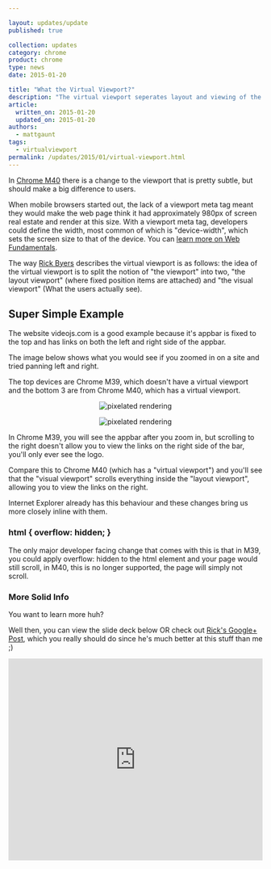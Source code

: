 ```yaml
---

layout: updates/update
published: true

collection: updates
category: chrome
product: chrome
type: news
date: 2015-01-20

title: "What the Virtual Viewport?"
description: "The virtual viewport seperates layout and viewing of the viewport."
article:
  written_on: 2015-01-20
  updated_on: 2015-01-20
authors:
  - mattgaunt
tags:
  - virtualviewport
permalink: /updates/2015/01/virtual-viewport.html
---
```


In [Chrome M40](https://code.google.com/p/chromium/issues/detail?id=148816) 
there is a change to the viewport that is pretty subtle, but should make a big 
difference to users.

When mobile browsers started out, the lack of a viewport meta tag meant they would make the web page think it had 
approximately 980px of screen real estate and render at this size. With a viewport meta 
tag, developers could define the width, most common of which is "device-width", which sets the screen size to that of the device. You can [learn more on Web 
Fundamentals](https://developers.google.com/web/fundamentals/layouts/rwd-fundamentals/set-the-viewport). 

The way [Rick Byers](https://plus.google.com/+RickByers/about) describes the virtual viewport is 
as follows: the idea of the virtual viewport is to split the notion of "the 
viewport" into two, "the layout viewport" (where fixed position items are attached) 
and "the visual viewport" (What the users actually see).

## **Super Simple Example**

The website videojs.com is a good example because it's appbar is fixed to the 
top and has links on both the left and right side of the appbar.  

The image below shows what you would see if you zoomed in on a site and tried 
panning left and right.  

The top devices are Chrome M39, which doesn't have a virtual viewport 
and the bottom 3 are from Chrome M40, which has a virtual viewport.

<p style="text-align: center;">
  <img style="max-width: 100%; height: auto;" src="{{site.WFBaseUrl}}/updates/images/2015-01-19-virtual-viewport/image00.png" alt="pixelated rendering" />
</p>

<p style="text-align: center;">
  <img style="max-width: 100%; height: auto;" src="{{site.WFBaseUrl}}/updates/images/2015-01-19-virtual-viewport/image01.png" alt="pixelated rendering" />
</p>
  
In Chrome M39, you will see the appbar after you zoom in, 
but scrolling to the right doesn't allow you to view the links on the right side 
of the bar, you'll only ever see the logo.  

Compare this to Chrome M40 (which has a "virtual viewport") and you'll see that 
the "visual viewport" scrolls everything inside the "layout viewport", allowing 
you to view the links on the right. 

Internet Explorer already has this behaviour and these changes bring us more 
closely inline with them.

### html { overflow: hidden; }

The only major developer facing change that comes with this is that in M39, you could apply overflow: hidden to the html element and your page would still scroll, in M40, this is no longer supported, the page will simply not scroll.

### **More Solid Info**

You want to learn more huh?  

Well then, you can view the slide deck below OR check out [Rick's Google+ 
Post](https://plus.google.com/+RickByers/posts/bpxrWN4G3X5), which you really 
should do since he's much better at this stuff than me ;)  

<p style="text-align: center;">
  <iframe src="https://docs.google.com/presentation/embed?id=1nJvJqL2dw5STi5FFpR6tP371vSpDWWs5Beksbfitpzc&amp;start=false&amp;loop=false&amp;" frameborder="0" style="max-width: 600px; width: 100%; height: 400px;"></iframe>
</p>
